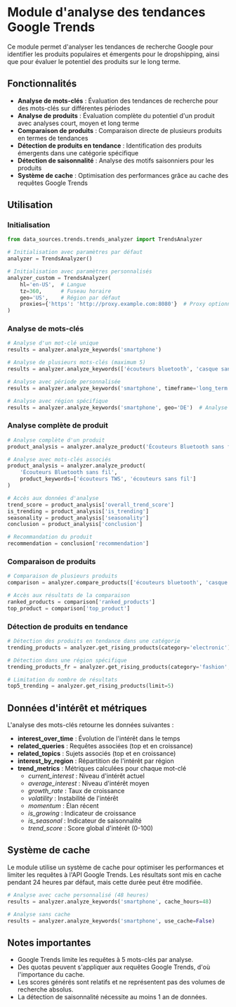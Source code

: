 # Module d'analyse des tendances Google Trends

Ce module permet d'analyser les tendances de recherche Google pour identifier les produits populaires et émergents pour le dropshipping, ainsi que pour évaluer le potentiel des produits sur le long terme.

## Fonctionnalités

- **Analyse de mots-clés** : Évaluation des tendances de recherche pour des mots-clés sur différentes périodes
- **Analyse de produits** : Évaluation complète du potentiel d'un produit avec analyses court, moyen et long terme
- **Comparaison de produits** : Comparaison directe de plusieurs produits en termes de tendances
- **Détection de produits en tendance** : Identification des produits émergents dans une catégorie spécifique
- **Détection de saisonnalité** : Analyse des motifs saisonniers pour les produits
- **Système de cache** : Optimisation des performances grâce au cache des requêtes Google Trends

## Utilisation

### Initialisation

```python
from data_sources.trends.trends_analyzer import TrendsAnalyzer

# Initialisation avec paramètres par défaut
analyzer = TrendsAnalyzer()

# Initialisation avec paramètres personnalisés
analyzer_custom = TrendsAnalyzer(
    hl='en-US',  # Langue
    tz=360,      # Fuseau horaire
    geo='US',    # Région par défaut
    proxies={'https': 'http://proxy.example.com:8080'}  # Proxy optionnel
)
```

### Analyse de mots-clés

```python
# Analyse d'un mot-clé unique
results = analyzer.analyze_keywords('smartphone')

# Analyse de plusieurs mots-clés (maximum 5)
results = analyzer.analyze_keywords(['écouteurs bluetooth', 'casque sans fil', 'montre connectée'])

# Analyse avec période personnalisée
results = analyzer.analyze_keywords('smartphone', timeframe='long_term')  # Analyse sur 12 mois

# Analyse avec région spécifique
results = analyzer.analyze_keywords('smartphone', geo='DE')  # Analyse pour l'Allemagne
```

### Analyse complète de produit

```python
# Analyse complète d'un produit
product_analysis = analyzer.analyze_product('Écouteurs Bluetooth sans fil')

# Analyse avec mots-clés associés
product_analysis = analyzer.analyze_product(
    'Écouteurs Bluetooth sans fil', 
    product_keywords=['écouteurs TWS', 'écouteurs sans fil']
)

# Accès aux données d'analyse
trend_score = product_analysis['overall_trend_score']
is_trending = product_analysis['is_trending']
seasonality = product_analysis['seasonality']
conclusion = product_analysis['conclusion']

# Recommandation du produit
recommendation = conclusion['recommendation']
```

### Comparaison de produits

```python
# Comparaison de plusieurs produits
comparison = analyzer.compare_products(['écouteurs bluetooth', 'casque sans fil', 'montre connectée'])

# Accès aux résultats de la comparaison
ranked_products = comparison['ranked_products']
top_product = comparison['top_product']
```

### Détection de produits en tendance

```python
# Détection des produits en tendance dans une catégorie
trending_products = analyzer.get_rising_products(category='electronic')

# Détection dans une région spécifique
trending_products_fr = analyzer.get_rising_products(category='fashion', geo='FR')

# Limitation du nombre de résultats
top5_trending = analyzer.get_rising_products(limit=5)
```

## Données d'intérêt et métriques

L'analyse des mots-clés retourne les données suivantes :

- **interest_over_time** : Évolution de l'intérêt dans le temps
- **related_queries** : Requêtes associées (top et en croissance)
- **related_topics** : Sujets associés (top et en croissance)
- **interest_by_region** : Répartition de l'intérêt par région
- **trend_metrics** : Métriques calculées pour chaque mot-clé
  - *current_interest* : Niveau d'intérêt actuel
  - *average_interest* : Niveau d'intérêt moyen
  - *growth_rate* : Taux de croissance
  - *volatility* : Instabilité de l'intérêt
  - *momentum* : Élan récent 
  - *is_growing* : Indicateur de croissance
  - *is_seasonal* : Indicateur de saisonnalité
  - *trend_score* : Score global d'intérêt (0-100)

## Système de cache

Le module utilise un système de cache pour optimiser les performances et limiter les requêtes à l'API Google Trends. Les résultats sont mis en cache pendant 24 heures par défaut, mais cette durée peut être modifiée.

```python
# Analyse avec cache personnalisé (48 heures)
results = analyzer.analyze_keywords('smartphone', cache_hours=48)

# Analyse sans cache
results = analyzer.analyze_keywords('smartphone', use_cache=False)
```

## Notes importantes

- Google Trends limite les requêtes à 5 mots-clés par analyse.
- Des quotas peuvent s'appliquer aux requêtes Google Trends, d'où l'importance du cache.
- Les scores générés sont relatifs et ne représentent pas des volumes de recherche absolus.
- La détection de saisonnalité nécessite au moins 1 an de données.
